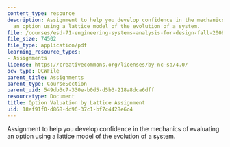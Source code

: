 ```yaml
---
content_type: resource
description: Assignment to help you develop confidence in the mechanics of evaluating
  an option using a lattice model of the evolution of a system.
file: /courses/esd-71-engineering-systems-analysis-for-design-fall-2008/18ef91f0d868dd9637c1bf7c4428e6c4_lattice_value.pdf
file_size: 74502
file_type: application/pdf
learning_resource_types:
- Assignments
license: https://creativecommons.org/licenses/by-nc-sa/4.0/
ocw_type: OCWFile
parent_title: Assignments
parent_type: CourseSection
parent_uid: 549db3c7-330e-b0d5-d5b3-218a8dca6dff
resourcetype: Document
title: Option Valuation by Lattice Assignment
uid: 18ef91f0-d868-dd96-37c1-bf7c4428e6c4
---
```

Assignment to help you develop confidence in the mechanics of evaluating an option using a lattice model of the evolution of a system.